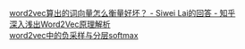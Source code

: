 
[word2vec算出的词向量怎么衡量好坏？ - Siwei Lai的回答 - 知乎](https://www.zhihu.com/question/37489735/answer/73027936)   
[深入浅出Word2Vec原理解析](https://zhuanlan.zhihu.com/p/114538417)    
[word2vec中的负采样与分层softmax](https://zhuanlan.zhihu.com/p/88874759)
